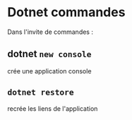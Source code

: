 # Dotnet commandes

Dans l'invite de commandes :

## dotnet `new console`

crée une application console

## `dotnet restore`

recrée les liens de l'application
